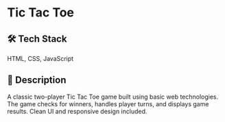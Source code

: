 # Tic Tac Toe

## 🛠 Tech Stack
HTML, CSS, JavaScript

## 📌 Description
A classic two-player Tic Tac Toe game built using basic web technologies. The game checks for winners, handles player turns, and displays game results. Clean UI and responsive design included.
